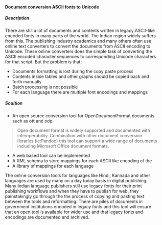 #### Document conversion ASCII fonts to Unicode

##### Description
There are still a lot of documents and contents written in legacy ASCII-like encoded fonts in many parts of the world. The Indian region widely suffers from this. The publishing industry academics and many others often use online text  converters to convert the documents from ASCII encoding to Unicode. These online converters does the simple task of converting the ASCII encoded character sequences to corresponding Unicode characters for that script. But the problem is that;

- Documents formatting is lost during the copy paste process 
- Contents inside tables and other graphs should be copied back and forth manually
- Batch processing is not possible
- For each language there are multiple font encodings and mappings

##### Soultion
- An open source conversion tool  for OpenDocumentFormat documents such as ott and odp
> Open document format is widely supported and documented with interoperability. Combination with other document conversion libraries (ie:Pandoc) this tool can support a wide range of documents including Microsoft Office document formats.

- A web based tool can be implemented 
- A XML schema to store mappings for each ASCII like encoding of the 
- A library of mappings for each language

The online conversion tools for languages like Hindi, Kannada and other languages are used by many on a day today basis in digital publishing. Many Indian language publishers still use legacy fonts for their print publishing workflows and when they have to publish for web, they painstakingly go through the the process of copying and pasting text between the tools and reformatting. There are piles of documents in government institutions encoded in legacy fonts and this tool will ensure that an open tool is available for wider use and that legacy fonts and encodings are documented and archived.

